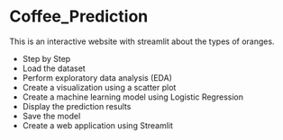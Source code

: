 # Coffee_Prediction
This is an interactive website with streamlit about the types of oranges.
- Step by Step
- Load the dataset
- Perform exploratory data analysis (EDA)
- Create a visualization using a scatter plot
- Create a machine learning model using Logistic Regression
- Display the prediction results
- Save the model
- Create a web application using Streamlit
